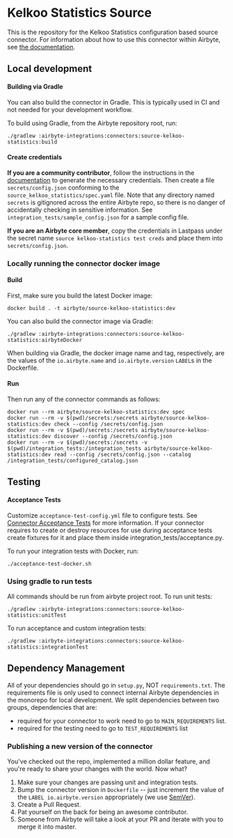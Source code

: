 # Kelkoo Statistics Source

This is the repository for the Kelkoo Statistics configuration based source connector.
For information about how to use this connector within Airbyte, see [the documentation](https://docs.airbyte.com/integrations/sources/kelkoo-statistics).

## Local development

#### Building via Gradle
You can also build the connector in Gradle. This is typically used in CI and not needed for your development workflow.

To build using Gradle, from the Airbyte repository root, run:
```
./gradlew :airbyte-integrations:connectors:source-kelkoo-statistics:build
```

#### Create credentials
**If you are a community contributor**, follow the instructions in the [documentation](https://docs.airbyte.com/integrations/sources/kelkoo-statistics)
to generate the necessary credentials. Then create a file `secrets/config.json` conforming to the `source_kelkoo_statistics/spec.yaml` file.
Note that any directory named `secrets` is gitignored across the entire Airbyte repo, so there is no danger of accidentally checking in sensitive information.
See `integration_tests/sample_config.json` for a sample config file.

**If you are an Airbyte core member**, copy the credentials in Lastpass under the secret name `source kelkoo-statistics test creds`
and place them into `secrets/config.json`.

### Locally running the connector docker image

#### Build
First, make sure you build the latest Docker image:
```
docker build . -t airbyte/source-kelkoo-statistics:dev
```

You can also build the connector image via Gradle:
```
./gradlew :airbyte-integrations:connectors:source-kelkoo-statistics:airbyteDocker
```
When building via Gradle, the docker image name and tag, respectively, are the values of the `io.airbyte.name` and `io.airbyte.version` `LABEL`s in
the Dockerfile.

#### Run
Then run any of the connector commands as follows:
```
docker run --rm airbyte/source-kelkoo-statistics:dev spec
docker run --rm -v $(pwd)/secrets:/secrets airbyte/source-kelkoo-statistics:dev check --config /secrets/config.json
docker run --rm -v $(pwd)/secrets:/secrets airbyte/source-kelkoo-statistics:dev discover --config /secrets/config.json
docker run --rm -v $(pwd)/secrets:/secrets -v $(pwd)/integration_tests:/integration_tests airbyte/source-kelkoo-statistics:dev read --config /secrets/config.json --catalog /integration_tests/configured_catalog.json
```
## Testing

#### Acceptance Tests
Customize `acceptance-test-config.yml` file to configure tests. See [Connector Acceptance Tests](https://docs.airbyte.com/connector-development/testing-connectors/connector-acceptance-tests-reference) for more information.
If your connector requires to create or destroy resources for use during acceptance tests create fixtures for it and place them inside integration_tests/acceptance.py.

To run your integration tests with Docker, run:
```
./acceptance-test-docker.sh
```

### Using gradle to run tests
All commands should be run from airbyte project root.
To run unit tests:
```
./gradlew :airbyte-integrations:connectors:source-kelkoo-statistics:unitTest
```
To run acceptance and custom integration tests:
```
./gradlew :airbyte-integrations:connectors:source-kelkoo-statistics:integrationTest
```

## Dependency Management
All of your dependencies should go in `setup.py`, NOT `requirements.txt`. The requirements file is only used to connect internal Airbyte dependencies in the monorepo for local development.
We split dependencies between two groups, dependencies that are:
* required for your connector to work need to go to `MAIN_REQUIREMENTS` list.
* required for the testing need to go to `TEST_REQUIREMENTS` list

### Publishing a new version of the connector
You've checked out the repo, implemented a million dollar feature, and you're ready to share your changes with the world. Now what?
1. Make sure your changes are passing unit and integration tests.
1. Bump the connector version in `Dockerfile` -- just increment the value of the `LABEL io.airbyte.version` appropriately (we use [SemVer](https://semver.org/)).
1. Create a Pull Request.
1. Pat yourself on the back for being an awesome contributor.
1. Someone from Airbyte will take a look at your PR and iterate with you to merge it into master.
